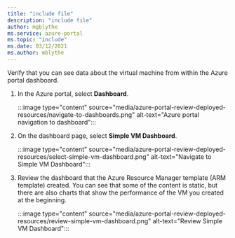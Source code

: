 ```yaml
---
title: "include file"
description: "include file"
author: mgblythe
ms.service: azure-portal
ms.topic: "include"
ms.date: 03/12/2021
ms.author: mblythe
---
```


Verify that you can see data about the virtual machine from within the Azure portal dashboard.

1. In the Azure portal, select **Dashboard**.

    :::image type="content" source="media/azure-portal-review-deployed-resources/navigate-to-dashboards.png" alt-text="Azure portal navigation to dashboard":::

1. On the dashboard page, select **Simple VM Dashboard**.

    :::image type="content" source="media/azure-portal-review-deployed-resources/select-simple-vm-dashboard.png" alt-text="Navigate to Simple VM Dashboard":::

1. Review the dashboard that the Azure Resource Manager template (ARM template) created. You can see that some of the content is static, but there are also charts that show the performance of the VM you created at the beginning.

    :::image type="content" source="media/azure-portal-review-deployed-resources/review-simple-vm-dashboard.png" alt-text="Review Simple VM Dashboard":::